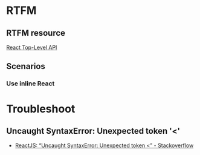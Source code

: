 # RTFM
## RTFM resource
[React Top-Level API](https://reactjs.org/docs/react-api.html#createelement)

## Scenarios
### Use inline React


# Troubleshoot

## Uncaught SyntaxError: Unexpected token '<'
- [ReactJS: “Uncaught SyntaxError: Unexpected token <” - Stackoverflow](https://stackoverflow.com/questions/28100644/reactjs-uncaught-syntaxerror-unexpected-token)